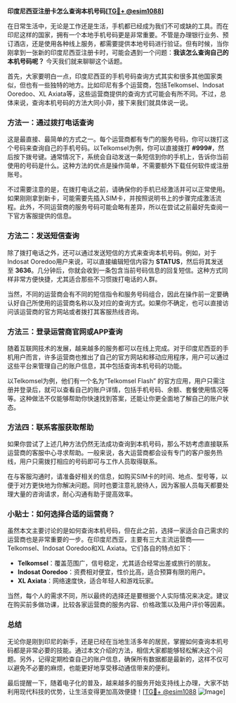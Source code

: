 **印度尼西亚注册卡怎么查询本机号码[[TG💪+ @esim1088](https://t.me/s/esim1088)]**

在日常生活中，无论是工作还是生活，手机都已经成为我们不可或缺的工具。而在印尼这样的国家，拥有一个本地手机号码更是非常重要。不管是办理银行业务、预订酒店，还是使用各种线上服务，都需要提供本地号码进行验证。但有时候，当你刚拿到一张新的印度尼西亚注册卡时，可能会遇到一个问题：**我该怎么查询自己的本机号码呢？** 今天我们就来聊聊这个话题。

首先，大家要明白一点，印度尼西亚的手机号码查询方式其实和很多其他国家类似，但也有一些独特的地方。比如印尼有多个运营商，包括Telkomsel、Indosat Ooredoo、XL Axiata等，这些运营商提供的查询方式可能会有所不同。不过，总体来说，查询本机号码的方法大同小异，接下来我们就具体说一说。

### 方法一：通过拨打电话查询

这是最直接、最简单的方式之一。每个运营商都有专门的服务号码，你可以拨打这个号码来查询自己的手机号码。以Telkomsel为例，你可以直接拨打 **#999#**，然后按下拨号键。通常情况下，系统会自动发送一条短信到你的手机上，告诉你当前使用的号码是什么。这种方法的优点是操作简单，不需要额外下载任何软件或注册账号。

不过需要注意的是，在拨打电话之前，请确保你的手机已经激活并可以正常使用。如果刚刚拿到新卡，可能需要先插入SIM卡，并按照说明书上的步骤完成激活流程。此外，不同运营商的服务号码可能会略有差异，所以在尝试之前最好先查阅一下官方客服提供的信息。

### 方法二：发送短信查询

除了拨打电话之外，还可以通过发送短信的方式来查询本机号码。例如，对于Indosat Ooredoo用户来说，可以直接编辑短信内容为 **STATUS**，然后将其发送至 **3636**。几分钟后，你就会收到一条包含当前号码信息的回复短信。这种方式同样非常方便快捷，尤其适合那些不习惯拨打电话的人群。

当然，不同的运营商会有不同的短信指令和服务号码组合，因此在操作前一定要确认好自己所使用的运营商名称以及对应的查询方式。如果你不确定，也可以直接访问该运营商的官方网站或者拨打其客服热线咨询。

### 方法三：登录运营商官网或APP查询

随着互联网技术的发展，越来越多的服务都可以在线上完成。对于印度尼西亚的手机用户而言，许多运营商也推出了自己的官方网站和移动应用程序，用户可以通过这些平台来管理自己的账户信息，其中包括查询本机号码的功能。

以Telkomsel为例，他们有一个名为“Telkomsel Flash” 的官方应用，用户只需注册并登录后，就可以查看自己的账户详情，包括手机号码、余额、套餐使用情况等等。这种做法不仅能够帮助你快速找到答案，还能让你更全面地了解自己的账户状态。

### 方法四：联系客服获取帮助

如果你尝试了上述几种方法仍然无法成功查询到本机号码，那么不妨考虑直接联系运营商的客服中心寻求帮助。一般来说，各大运营商都会设有专门的客户服务热线，用户只需拨打相应的号码即可与工作人员取得联系。

在与客服沟通时，请准备好相关的信息，如购买SIM卡的时间、地点、型号等，以便于对方更快地为你解决问题。同时也要注意礼貌待人，因为客服人员每天都要处理大量的咨询请求，耐心沟通有助于提高效率。

### 小贴士：如何选择合适的运营商？

虽然本文主要讨论的是如何查询本机号码，但在此之前，选择一家适合自己需求的运营商也是非常重要的一步。在印度尼西亚，主要有三大主流运营商——Telkomsel、Indosat Ooredoo和XL Axiata。它们各自的特点如下：

- **Telkomsel**：覆盖范围广，信号稳定，尤其适合经常出差或旅行的朋友。
- **Indosat Ooredoo**：资费相对便宜，性价比高，适合预算有限的用户。
- **XL Axiata**：网络速度快，适合年轻人和游戏玩家。

当然，每个人的需求不同，所以最终的选择还是要根据个人实际情况来决定。建议在购买前多做功课，比较各家运营商的服务内容、价格政策以及用户评价等因素。

### 总结

无论你是刚到印尼的新手，还是已经在当地生活多年的居民，掌握如何查询本机号码都是非常必要的技能。通过本文介绍的方法，相信大家都能够轻松解决这个问题。另外，记得定期检查自己的账户信息，确保所有数据都是最新的，这样不仅可以避免不必要的麻烦，也能更好地享受移动通信带来的便利。

最后提醒一下，随着电子化的普及，越来越多的服务开始支持线上办理，大家不妨利用现代科技的优势，让生活变得更加高效便捷！[[TG💪+ @esim1088](https://t.me/s/esim1088) ![Image](https://i.postimg.cc/4NQfJmqS/Snipaste-2025-05-13-00-14-12.png)]